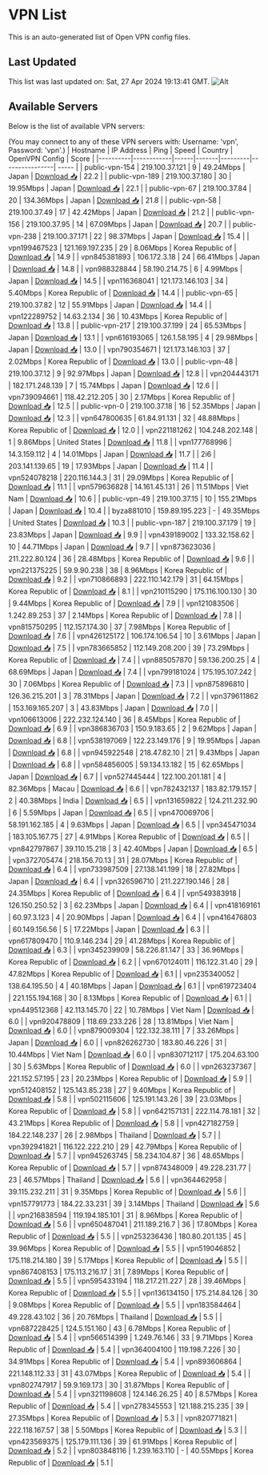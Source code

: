 # VPN List

This is an auto-generated list of Open VPN config files.

## Last Updated

This list was last updated on: Sat, 27 Apr 2024 19:13:41 GMT.
![Alt](https://repobeats.axiom.co/api/embed/186b98318ef1479477931607c1ad7d823f12451f.svg "Repobeats analytics image")

## Available Servers

Below is the list of available VPN servers:

(You may connect to any of these VPN servers with: Username: 'vpn', Password: 'vpn'.)
| Hostname | IP Address | Ping | Speed | Country | OpenVPN Config | Score |
|----------|------------|------|-------|---------|----------------| ----- |
| public-vpn-154 | 219.100.37.121 | 9 | 49.24Mbps | Japan | [Download 📥](./configs/server_0_JP.ovpn) | 22.2 |
| public-vpn-189 | 219.100.37.180 | 30 | 19.95Mbps | Japan | [Download 📥](./configs/server_1_JP.ovpn) | 22.1 |
| public-vpn-67 | 219.100.37.84 | 20 | 134.36Mbps | Japan | [Download 📥](./configs/server_2_JP.ovpn) | 21.8 |
| public-vpn-58 | 219.100.37.49 | 17 | 42.42Mbps | Japan | [Download 📥](./configs/server_3_JP.ovpn) | 21.2 |
| public-vpn-156 | 219.100.37.95 | 14 | 67.09Mbps | Japan | [Download 📥](./configs/server_4_JP.ovpn) | 20.7 |
| public-vpn-238 | 219.100.37.171 | 22 | 98.37Mbps | Japan | [Download 📥](./configs/server_5_JP.ovpn) | 15.4 |
| vpn199467523 | 121.169.197.235 | 29 | 8.06Mbps | Korea Republic of | [Download 📥](./configs/server_6_KR.ovpn) | 14.9 |
| vpn845381893 | 106.172.3.18 | 24 | 66.41Mbps | Japan | [Download 📥](./configs/server_7_JP.ovpn) | 14.8 |
| vpn988328844 | 58.190.214.75 | 6 | 4.99Mbps | Japan | [Download 📥](./configs/server_8_JP.ovpn) | 14.5 |
| vpn116368041 | 121.173.146.103 | 34 | 5.40Mbps | Korea Republic of | [Download 📥](./configs/server_9_KR.ovpn) | 14.4 |
| public-vpn-65 | 219.100.37.82 | 12 | 55.91Mbps | Japan | [Download 📥](./configs/server_10_JP.ovpn) | 14.4 |
| vpn122289752 | 14.63.2.134 | 36 | 10.43Mbps | Korea Republic of | [Download 📥](./configs/server_11_KR.ovpn) | 13.8 |
| public-vpn-217 | 219.100.37.199 | 24 | 65.53Mbps | Japan | [Download 📥](./configs/server_12_JP.ovpn) | 13.1 |
| vpn616193065 | 126.1.58.195 | 4 | 29.98Mbps | Japan | [Download 📥](./configs/server_13_JP.ovpn) | 13.0 |
| vpn790354671 | 121.173.146.103 | 37 | 2.02Mbps | Korea Republic of | [Download 📥](./configs/server_14_KR.ovpn) | 13.0 |
| public-vpn-48 | 219.100.37.12 | 9 | 92.97Mbps | Japan | [Download 📥](./configs/server_15_JP.ovpn) | 12.8 |
| vpn204443171 | 182.171.248.139 | 7 | 15.74Mbps | Japan | [Download 📥](./configs/server_16_JP.ovpn) | 12.6 |
| vpn739094661 | 118.42.212.205 | 30 | 2.17Mbps | Korea Republic of | [Download 📥](./configs/server_17_KR.ovpn) | 12.5 |
| public-vpn-0 | 219.100.37.18 | 16 | 52.35Mbps | Japan | [Download 📥](./configs/server_18_JP.ovpn) | 12.3 |
| vpn647800635 | 61.84.91.131 | 32 | 48.88Mbps | Korea Republic of | [Download 📥](./configs/server_19_KR.ovpn) | 12.0 |
| vpn221181262 | 104.248.202.148 | 1 | 9.86Mbps | United States | [Download 📥](./configs/server_20_US.ovpn) | 11.8 |
| vpn177768996 | 14.3.159.112 | 4 | 14.01Mbps | Japan | [Download 📥](./configs/server_21_JP.ovpn) | 11.7 |
| 2i6 | 203.141.139.65 | 19 | 17.93Mbps | Japan | [Download 📥](./configs/server_22_JP.ovpn) | 11.4 |
| vpn524078218 | 220.116.144.3 | 31 | 29.09Mbps | Korea Republic of | [Download 📥](./configs/server_23_KR.ovpn) | 11.1 |
| vpn579636828 | 14.161.45.131 | 26 | 11.51Mbps | Viet Nam | [Download 📥](./configs/server_24_VN.ovpn) | 10.6 |
| public-vpn-49 | 219.100.37.15 | 10 | 155.21Mbps | Japan | [Download 📥](./configs/server_25_JP.ovpn) | 10.4 |
| byza881010 | 159.89.195.223 | - | 49.35Mbps | United States | [Download 📥](./configs/server_26_US.ovpn) | 10.3 |
| public-vpn-187 | 219.100.37.179 | 19 | 23.83Mbps | Japan | [Download 📥](./configs/server_27_JP.ovpn) | 9.9 |
| vpn439189002 | 133.32.158.62 | 10 | 44.71Mbps | Japan | [Download 📥](./configs/server_28_JP.ovpn) | 9.7 |
| vpn873623036 | 211.222.80.124 | 36 | 28.48Mbps | Korea Republic of | [Download 📥](./configs/server_29_KR.ovpn) | 9.6 |
| vpn221375225 | 59.9.90.238 | 38 | 8.96Mbps | Korea Republic of | [Download 📥](./configs/server_30_KR.ovpn) | 9.2 |
| vpn710866893 | 222.110.142.179 | 31 | 64.15Mbps | Korea Republic of | [Download 📥](./configs/server_31_KR.ovpn) | 8.1 |
| vpn210115290 | 175.116.100.130 | 30 | 9.44Mbps | Korea Republic of | [Download 📥](./configs/server_32_KR.ovpn) | 7.9 |
| vpn121083506 | 1.242.89.253 | 37 | 2.14Mbps | Korea Republic of | [Download 📥](./configs/server_33_KR.ovpn) | 7.8 |
| vpn815750295 | 112.157.174.30 | 37 | 7.98Mbps | Korea Republic of | [Download 📥](./configs/server_34_KR.ovpn) | 7.6 |
| vpn426125172 | 106.174.106.54 | 10 | 3.61Mbps | Japan | [Download 📥](./configs/server_35_JP.ovpn) | 7.5 |
| vpn783665852 | 112.149.208.200 | 39 | 73.29Mbps | Korea Republic of | [Download 📥](./configs/server_36_KR.ovpn) | 7.4 |
| vpn885057870 | 59.136.200.25 | 4 | 68.69Mbps | Japan | [Download 📥](./configs/server_37_JP.ovpn) | 7.4 |
| vpn799181024 | 175.195.107.242 | 30 | 7.06Mbps | Korea Republic of | [Download 📥](./configs/server_38_KR.ovpn) | 7.3 |
| vpn875896810 | 126.36.215.201 | 3 | 78.31Mbps | Japan | [Download 📥](./configs/server_39_JP.ovpn) | 7.2 |
| vpn379611862 | 153.169.165.207 | 3 | 43.83Mbps | Japan | [Download 📥](./configs/server_40_JP.ovpn) | 7.0 |
| vpn106613006 | 222.232.124.140 | 36 | 8.45Mbps | Korea Republic of | [Download 📥](./configs/server_41_KR.ovpn) | 6.9 |
| vpn386836703 | 150.9.183.65 | 2 | 9.62Mbps | Japan | [Download 📥](./configs/server_42_JP.ovpn) | 6.8 |
| vpn538197069 | 122.23.149.176 | 9 | 19.95Mbps | Japan | [Download 📥](./configs/server_43_JP.ovpn) | 6.8 |
| vpn945922548 | 218.47.82.10 | 21 | 9.43Mbps | Japan | [Download 📥](./configs/server_44_JP.ovpn) | 6.8 |
| vpn584856005 | 59.134.13.182 | 15 | 62.65Mbps | Japan | [Download 📥](./configs/server_45_JP.ovpn) | 6.7 |
| vpn527445444 | 122.100.201.181 | 4 | 82.36Mbps | Macau | [Download 📥](./configs/server_46_MO.ovpn) | 6.6 |
| vpn782432137 | 183.82.179.157 | 2 | 40.38Mbps | India | [Download 📥](./configs/server_47_IN.ovpn) | 6.5 |
| vpn131659822 | 124.211.232.90 | 6 | 5.59Mbps | Japan | [Download 📥](./configs/server_48_JP.ovpn) | 6.5 |
| vpn470069706 | 58.191.162.185 | 4 | 9.63Mbps | Japan | [Download 📥](./configs/server_49_JP.ovpn) | 6.5 |
| vpn345471034 | 183.105.167.75 | 27 | 4.91Mbps | Korea Republic of | [Download 📥](./configs/server_50_KR.ovpn) | 6.5 |
| vpn842797867 | 39.110.15.218 | 3 | 42.40Mbps | Japan | [Download 📥](./configs/server_51_JP.ovpn) | 6.5 |
| vpn372705474 | 218.156.70.13 | 31 | 28.07Mbps | Korea Republic of | [Download 📥](./configs/server_52_KR.ovpn) | 6.4 |
| vpn733987509 | 27.138.141.199 | 18 | 27.82Mbps | Japan | [Download 📥](./configs/server_53_JP.ovpn) | 6.4 |
| vpn326596710 | 211.227.190.146 | 28 | 24.35Mbps | Korea Republic of | [Download 📥](./configs/server_54_KR.ovpn) | 6.4 |
| vpn549383918 | 126.150.250.52 | 3 | 62.23Mbps | Japan | [Download 📥](./configs/server_55_JP.ovpn) | 6.4 |
| vpn418169161 | 60.97.3.123 | 4 | 20.90Mbps | Japan | [Download 📥](./configs/server_56_JP.ovpn) | 6.4 |
| vpn416476803 | 60.149.156.56 | 5 | 17.22Mbps | Japan | [Download 📥](./configs/server_57_JP.ovpn) | 6.3 |
| vpn617809470 | 110.9.146.234 | 29 | 41.28Mbps | Korea Republic of | [Download 📥](./configs/server_58_KR.ovpn) | 6.3 |
| vpn345239909 | 58.226.81.147 | 33 | 36.96Mbps | Korea Republic of | [Download 📥](./configs/server_59_KR.ovpn) | 6.2 |
| vpn670124011 | 116.122.31.40 | 29 | 47.82Mbps | Korea Republic of | [Download 📥](./configs/server_60_KR.ovpn) | 6.1 |
| vpn235340052 | 138.64.195.50 | 4 | 40.18Mbps | Japan | [Download 📥](./configs/server_61_JP.ovpn) | 6.1 |
| vpn619723404 | 221.155.194.168 | 30 | 8.13Mbps | Korea Republic of | [Download 📥](./configs/server_62_KR.ovpn) | 6.1 |
| vpn449512368 | 42.113.145.70 | 22 | 10.78Mbps | Viet Nam | [Download 📥](./configs/server_63_VN.ovpn) | 6.0 |
| vpn920478809 | 118.69.233.226 | 28 | 13.81Mbps | Viet Nam | [Download 📥](./configs/server_64_VN.ovpn) | 6.0 |
| vpn879009304 | 122.132.38.111 | 7 | 33.26Mbps | Japan | [Download 📥](./configs/server_65_JP.ovpn) | 6.0 |
| vpn826262730 | 183.80.46.226 | 31 | 10.44Mbps | Viet Nam | [Download 📥](./configs/server_66_VN.ovpn) | 6.0 |
| vpn830712117 | 175.204.63.100 | 30 | 5.63Mbps | Korea Republic of | [Download 📥](./configs/server_67_KR.ovpn) | 6.0 |
| vpn263237367 | 221.152.57.195 | 23 | 20.23Mbps | Korea Republic of | [Download 📥](./configs/server_68_KR.ovpn) | 5.9 |
| vpn512408152 | 125.143.85.238 | 27 | 9.40Mbps | Korea Republic of | [Download 📥](./configs/server_69_KR.ovpn) | 5.8 |
| vpn502115606 | 125.191.143.26 | 39 | 23.03Mbps | Korea Republic of | [Download 📥](./configs/server_70_KR.ovpn) | 5.8 |
| vpn642157131 | 222.114.78.181 | 32 | 43.21Mbps | Korea Republic of | [Download 📥](./configs/server_71_KR.ovpn) | 5.8 |
| vpn427182759 | 184.22.148.237 | 26 | 2.98Mbps | Thailand | [Download 📥](./configs/server_72_TH.ovpn) | 5.7 |
| vpn392941821 | 116.122.222.210 | 29 | 42.79Mbps | Korea Republic of | [Download 📥](./configs/server_73_KR.ovpn) | 5.7 |
| vpn945263745 | 58.234.104.87 | 36 | 48.65Mbps | Korea Republic of | [Download 📥](./configs/server_74_KR.ovpn) | 5.7 |
| vpn874348009 | 49.228.231.77 | 23 | 46.57Mbps | Thailand | [Download 📥](./configs/server_75_TH.ovpn) | 5.6 |
| vpn364462958 | 39.115.232.211 | 31 | 9.35Mbps | Korea Republic of | [Download 📥](./configs/server_76_KR.ovpn) | 5.6 |
| vpn157791773 | 184.22.33.231 | 39 | 3.14Mbps | Thailand | [Download 📥](./configs/server_77_TH.ovpn) | 5.6 |
| vpn216838594 | 119.194.185.101 | 31 | 8.96Mbps | Korea Republic of | [Download 📥](./configs/server_78_KR.ovpn) | 5.6 |
| vpn650487041 | 211.189.216.7 | 36 | 17.80Mbps | Korea Republic of | [Download 📥](./configs/server_79_KR.ovpn) | 5.5 |
| vpn253236436 | 180.80.201.135 | 45 | 39.96Mbps | Korea Republic of | [Download 📥](./configs/server_80_KR.ovpn) | 5.5 |
| vpn519046852 | 175.118.214.180 | 39 | 5.17Mbps | Korea Republic of | [Download 📥](./configs/server_81_KR.ovpn) | 5.5 |
| vpn867408153 | 175.113.216.17 | 31 | 7.89Mbps | Korea Republic of | [Download 📥](./configs/server_82_KR.ovpn) | 5.5 |
| vpn595433194 | 118.217.211.227 | 28 | 39.46Mbps | Korea Republic of | [Download 📥](./configs/server_83_KR.ovpn) | 5.5 |
| vpn136134150 | 175.214.84.126 | 30 | 9.08Mbps | Korea Republic of | [Download 📥](./configs/server_84_KR.ovpn) | 5.5 |
| vpn183584464 | 49.228.43.102 | 36 | 20.76Mbps | Thailand | [Download 📥](./configs/server_85_TH.ovpn) | 5.5 |
| vpn687228425 | 124.5.151.160 | 43 | 6.78Mbps | Korea Republic of | [Download 📥](./configs/server_86_KR.ovpn) | 5.4 |
| vpn566514399 | 1.249.76.146 | 33 | 9.71Mbps | Korea Republic of | [Download 📥](./configs/server_87_KR.ovpn) | 5.4 |
| vpn364004100 | 119.198.7.226 | 30 | 34.91Mbps | Korea Republic of | [Download 📥](./configs/server_88_KR.ovpn) | 5.4 |
| vpn893606864 | 221.148.112.33 | 31 | 43.07Mbps | Korea Republic of | [Download 📥](./configs/server_89_KR.ovpn) | 5.4 |
| vpn802747917 | 59.9.169.173 | 30 | 31.87Mbps | Korea Republic of | [Download 📥](./configs/server_90_KR.ovpn) | 5.4 |
| vpn321198608 | 124.146.26.25 | 40 | 8.57Mbps | Korea Republic of | [Download 📥](./configs/server_91_KR.ovpn) | 5.4 |
| vpn278345553 | 121.188.215.235 | 39 | 27.35Mbps | Korea Republic of | [Download 📥](./configs/server_92_KR.ovpn) | 5.3 |
| vpn820771821 | 222.118.167.57 | 38 | 5.50Mbps | Korea Republic of | [Download 📥](./configs/server_93_KR.ovpn) | 5.3 |
| vpn423569375 | 125.179.111.136 | 39 | 61.91Mbps | Korea Republic of | [Download 📥](./configs/server_94_KR.ovpn) | 5.2 |
| vpn803848116 | 1.239.163.110 | - | 40.55Mbps | Korea Republic of | [Download 📥](./configs/server_95_KR.ovpn) | 5.1 |

